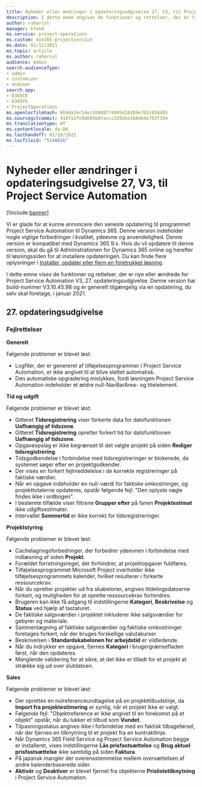 ```yaml
---
title: Nyheder eller ændringer i opdateringsudgivelse 27, V3, til Project Service Automation
description: I dette emne angives de funktioner og rettelser, der er tilgængelige til Project Service Automation, opdateringsudgivelse 27, V3.
author: ruhercul
manager: kfend
ms.service: project-operations
ms.custom: dyn365-projectservice
ms.date: 01/12/2021
ms.topic: article
ms.author: ruhercul
audience: Admin
search.audienceType:
- admin
- customizer
- enduser
search.app:
- D365CE
- D365PS
- ProjectOperations
ms.openlocfilehash: 6b9da3ec54ec10408774945d26db9e702c858d05
ms.sourcegitcommit: 418fa1fe9d605b8faccc2d5dee1b04b4e753f194
ms.translationtype: HT
ms.contentlocale: da-DK
ms.lasthandoff: 02/10/2021
ms.locfileid: "5146656"
---
```

# <a name="whats-new-or-changed-in-project-service-automation-update-release-27-v3"></a>Nyheder eller ændringer i opdateringsudgivelse 27, V3, til Project Service Automation

[!include [banner](../includes/psa-now-project-operations.md)]

Vi er glade for at kunne annoncere den seneste opdatering til programmet Project Service Automation til Dynamics 365. Denne version indeholder nogle vigtige forbedringer i kvalitet, ydeevne og anvendelighed. Denne version er kompatibel med Dynamics 365 9.x. Hvis du vil opdatere til denne version, skal du gå til Administrationen for Dynamics 365 online og herefter til løsningssiden for at installere opdateringen. Du kan finde flere oplysninger i [Installer, opdater eller fjern en foretrukket løsning](https://docs.microsoft.com/power-platform/admin/install-remove-preferred-solution).

I dette emne vises de funktioner og rettelser, der er nye eller ændrede for Project Service Automation V3, 27. opdateringsudgivelse. Denne version har build-nummer V3.10.45.98 og er generelt tilgængelig via en opdatering, du selv skal foretage, i januar 2021.

## <a name="update-release-27"></a>27. opdateringsudgivelse

### <a name="bug-fixes"></a>Fejlrettelser

**Generelt**

Følgende problemer er blevet løst:

- Logfiler, der er genereret af tilføjelsesprogrammer i Project Service Automation, er ikke angivet til at blive slettet automatisk.
- Den automatiske opgradering mislykkes, fordi løsningen Project Service Automation indeholder et ældre null-NavBarArea- og titelelement.

**Tid og udgift**

Følgende problemer er blevet løst:

- Gitteret **Tidsregistrering** viser forkerte data for datofunktionen **Uafhængig af tidszone**.
- Gitteret **Tidsregistrering** opretter forkert tid for datofunktionen **Uafhængig af tidszone**.
- Opgaveopslag er ikke begrænset til det valgte projekt på siden **Rediger tidsregistrering**.
- Tidsgodkendelse i forbindelse med tidsregistreringer er blokerede, da systemet søger efter en projektgodkender.
- Der vises en forkert fejlmeddelelse i de korrekte registreringer på faktiske værdier.
- Når en opgave indeholder en null-værdi for faktiske omkostninger, og projekttotalerne opdateres, opstår følgende fejl: "Den oplyste nøgle findes ikke i ordbogen".
- I bestemte tilfælde viser filtrene **Grupper efter** på fanen **Projektestimat** ikke udgiftsestimater.
- Intervallet **Sommertid** er ikke korrekt for tidsregistreringer.

**Projektstyring**

Følgende problemer er blevet løst:

- Cachelagringsforbedringer, der forbedrer ydeevnen i forbindelse med indlæsning af siden **Projekt**.
- Forældet forretningsregel, der forhindrer, at projektopgaver fuldføres.
- Tilføjelsesprogrammet Microsoft Project overholder ikke tilføjelsesprogrammets kalender, hvilket resulterer i forkerte ressourcekrav.
- Når du opretter projekter ud fra skabeloner, angives tildelingsdatoerne forkert, og muligheden for at oprette ressourcekrav forhindres.
- Brugeren kan ikke få adgang til indstillingerne **Kategori**, **Beskrivelse** og **Status** ved hjælp af tastaturet.
- De faktiske salgsværdier i projektet inkluderer ikke salgsværdier for gebyrer og materiale.
- Sammenlægning af faktiske salgsværdier og faktiske omkostninger foretages forkert, når der bruges forskellige valutakurser.
- Beskrivelsen i **Standardskabelonen for arbejdstid** er vildledende.
- Når du indrykker en opgave, fjernes **Kategori** i brugergrænsefladen først, når den opdateres.
- Manglende validering for at sikre, at det ikke er tilladt for et projekt at strække sig ud over slutdatoen.

**Sales**

Følgende problemer er blevet løst:

- Der oprettes en nulreferenceundtagelse på en projekttilbudslinje, da **Import fra projektestimering** er synlig, når et projekt ikke er valgt.
- Følgende fejl: "Objektreference er ikke angivet til en forekomst på et objekt" opstår, når du lukker et tilbud som **Vundet**.
- Tilpasningsstatus angives ikke i forbindelse med en faktisk tilbageførsel, når der fjernes en tilknytning til et projekt fra en kontraktlinje.
- Når Dynamics 365 Field Service og Project Service Automation begge er installeret, vises indstillingerne **Lås prisfastsættelse** og **Brug aktuel prisfastsættelse** ikke samtidig på siden **Faktura**.
- På japansk mangler der overensstemmelse mellem oversættelsen af andre kalenderbaserede sider.
- **Aktivér** og **Deaktiver** er blevet fjernet fra objekterne **Prislistetilknytning** i Project Service Automation.
